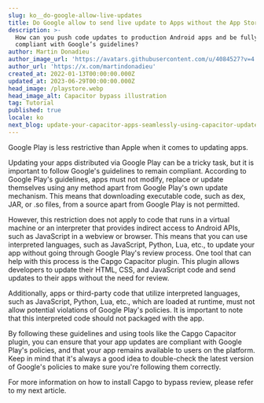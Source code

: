 ```yaml
---
slug: ko__do-google-allow-live-updates
title: Do Google allow to send live update to Apps without the App Store review.
description: >-
  How can you push code updates to production Android apps and be fully
  compliant with Google’s guidelines? 
author: Martin Donadieu
author_image_url: 'https://avatars.githubusercontent.com/u/4084527?v=4'
author_url: 'https://x.com/martindonadieu'
created_at: 2022-01-13T00:00:00.000Z
updated_at: 2023-06-29T00:00:00.000Z
head_image: /playstore.webp
head_image_alt: Capacitor bypass illustration
tag: Tutorial
published: true
locale: ko
next_blog: update-your-capacitor-apps-seamlessly-using-capacitor-updater
---
```


Google Play is less restrictive than Apple when it comes to updating apps.

Updating your apps distributed via Google Play can be a tricky task, but it is important to follow Google's guidelines to remain compliant. According to Google Play's guidelines, apps must not modify, replace or update themselves using any method apart from Google Play's own update mechanism. This means that downloading executable code, such as dex, JAR, or .so files, from a source apart from Google Play is not permitted.

However, this restriction does not apply to code that runs in a virtual machine or an interpreter that provides indirect access to Android APIs, such as JavaScript in a webview or browser. This means that you can use interpreted languages, such as JavaScript, Python, Lua, etc., to update your app without going through Google Play's review process. One tool that can help with this process is the Capgo Capacitor plugin. This plugin allows developers to update their HTML, CSS, and JavaScript code and send updates to their apps without the need for review.

Additionally, apps or third-party code that utilize interpreted languages, such as JavaScript, Python, Lua, etc., which are loaded at runtime, must not allow potential violations of Google Play's policies. It is important to note that this interpreted code should not packaged with the app.

By following these guidelines and using tools like the Capgo Capacitor plugin, you can ensure that your app updates are compliant with Google Play's policies, and that your app remains available to users on the platform. Keep in mind that it's always a good idea to double-check the latest version of Google's policies to make sure you're following them correctly.

For more information on how to install Capgo to bypass review, please refer to my next article.
